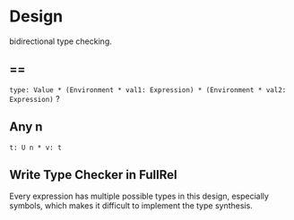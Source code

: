 # Design

bidirectional type checking.

## ==

`type: Value * (Environment * val1: Expression) * (Environment * val2: Expression)` ?

## Any n

`t: U n * v: t`

## Write Type Checker in FullRel

Every expression has multiple possible types in this design, especially symbols, which makes it difficult to implement the type synthesis.
